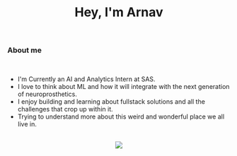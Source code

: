 <div align="center">
<h1> 
  Hey, I'm Arnav
</h1>
</div>
</br>

<h3>About me</h3>
<br/>

+ I'm Currently an AI and Analytics Intern at SAS.
+ I love to think about ML and how it will integrate with the next generation of neuroprosthetics.
+ I enjoy building and learning about fullstack solutions and all the challenges that crop up within it.
+ Trying to understand more about this weird and wonderful place we all live in.

</br>

<div align="center">
  <!--
  <img align="center" src="https://github-readme-stats.vercel.app/api?username=arnavp103&show_icons=true&line_height=20&theme=radical" alt="arnavp103's Github Stats">
  -->
  <img align="center" src="https://leetcard.jacoblin.cool/arnavp103?theme=nord&&ext=heatmap">
  </br>
  </br>

</div>

